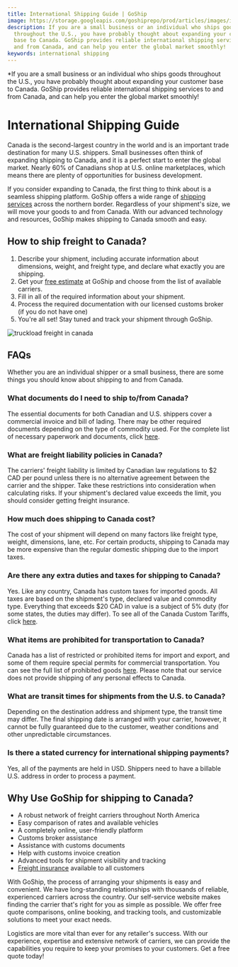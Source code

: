 ```yaml
---
title: International Shipping Guide | GoShip
image: https://storage.googleapis.com/goshiprepo/prod/articles/images/international-shipping.jpg
description: If you are a small business or an individual who ships goods
  throughout the U.S., you have probably thought about expanding your customer
  base to Canada. GoShip provides reliable international shipping services to
  and from Canada, and can help you enter the global market smoothly!
keywords: international shipping
---
```

\*If you are a small business or an individual who ships goods throughout the U.S., you have probably thought about expanding your customer base to Canada. GoShip provides reliable international shipping services to and from Canada, and can help you enter the global market smoothly!

# International Shipping Guide

Canada is the second-largest country in the world and is an important trade destination for many U.S. shippers. Small businesses often think of expanding shipping to Canada, and it is a perfect start to enter the global market. Nearly 60% of Canadians shop at U.S. online marketplaces, which means there are plenty of opportunities for business development.

If you consider expanding to Canada, the first thing to think about is a seamless shipping platform. GoShip offers a wide range of [shipping services](https://www.goship.com/shipping-services/) across the northern border. Regardless of your shipment's size, we will move your goods to and from Canada. With our advanced technology and resources, GoShip makes  shipping to Canada smooth and easy.

## How to ship freight to Canada?

1. Describe your shipment, including accurate information about dimensions, weight, and freight type, and declare what exactly you are shipping.
2. Get your [free estimate](https://www.goship.com/shipping-services/ltl-less-than-truckload-quote/) at GoShip and choose from the list of available carriers.
3. Fill in all of the required information about your shipment.
4. Process the required documentation with our licensed customs broker (if you do not have one)
5. You're all set! Stay tuned and track your shipment through GoShip.

![truckload freight in canada](images/truckload-freight-canada.jpg "FTL and LTL freight in Canada")

## FAQs

Whether you are an individual shipper or a small business, there are some things you should know about shipping to and from Canada.

### What documents do I need to ship to/from Canada?

The essential documents for both Canadian and U.S. shippers cover a commercial invoice and bill of lading. There may be other required documents depending on the type of commodity used. For the complete list of necessary paperwork and documents, click [here](https://www.cbsa-asfc.gc.ca/import/guide-eng.html).

### What are freight liability policies in Canada?

The carriers' freight liability is limited by Canadian law regulations to $2 CAD per pound unless there is no alternative agreement between the carrier and the shipper. Take these restrictions into consideration when calculating risks. If your shipment's declared value exceeds the limit, you should consider getting freight insurance.

### How much does shipping to Canada cost?

The cost of your shipment will depend on many factors like freight type, weight, dimensions, lane, etc. For certain products, shipping to Canada may be more expensive than the regular domestic shipping due to the import taxes.

### Are there any extra duties and taxes for shipping to Canada?

Yes. Like any country, Canada has custom taxes for imported goods. All taxes are based on the shipment's type, declared value and commodity type. Everything that exceeds $20 CAD in value is a subject of 5% duty (for some states, the duties may differ). To see all of the Canada Custom Tariffs, click [here](https://www.cbsa-asfc.gc.ca/trade-commerce/tariff-tarif/2018/menu-eng.html).

### What items are prohibited for transportation to Canada?

Canada has a list of restricted or prohibited items for import and export, and some of them require special permits for commercial transportation. You can see the full list of prohibited goods [here](https://www.cbsa-asfc.gc.ca/publications/dm-md/d9-eng.html). Please note that our service does not provide shipping of any personal effects to Canada.

### What are transit times for shipments from the U.S. to Canada?

Depending on the destination address and shipment type, the transit time may differ. The final shipping date is arranged with your carrier, however, it cannot be fully guaranteed due to the customer, weather conditions and other unpredictable circumstances.

### Is there a stated currency for international shipping payments?

Yes, all of the payments are held in USD. Shippers need to have a billable U.S. address in order to process a payment.

## Why Use GoShip for shipping to Canada?

* A robust network of freight carriers throughout North America
* Easy comparison of rates and available vehicles
* A completely online, user-friendly platform
* Customs broker assistance
* Assistance with customs documents
* Help with customs invoice creation
* Advanced tools for shipment visibility and tracking
* [Freight insurance](https://www.goship.com/resources/freight-insurance/) available to all customers

With GoShip, the process of arranging your shipments is easy and convenient. We have long-standing relationships with thousands of reliable, experienced carriers across the country. Our self-service website makes finding the carrier that's right for you as simple as possible. We offer free quote comparisons, online booking, and tracking tools, and customizable solutions to meet your exact needs.

Logistics are more vital than ever for any retailer's success. With our experience, expertise and extensive network of carriers, we can provide the capabilities you require to keep your promises to your customers. Get a free quote today!